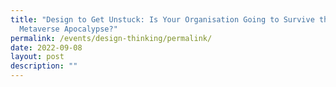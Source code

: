 ```yaml
---
title: "Design to Get Unstuck: Is Your Organisation Going to Survive the
  Metaverse Apocalypse?"
permalink: /events/design-thinking/permalink/
date: 2022-09-08
layout: post
description: ""
---
```

